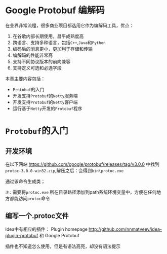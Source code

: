# Google Protobuf 编解码

在业界非常流程，很多商业项目都选用它作为编解码工具，优点：
1. 在谷歌内部长期使用，昌平成熟度高
2. 跨语言、支持多种语言，包括`C++`,`Java`和`Python`
3. 编码后的消息更小，更加利于存储和传输
4. 编解码的性能非常高
5. 支持不同协议版本的前向兼容
6. 支持定义可选和必选字段

本章主要内容包括：
- `Protobuf`的入门
- 开发支持`Protobuf`的`Netty`服务端
- 开发支持`Protobuf`的`Netty`客户端
- 运行基于`Netty`开发的`Protobuf`程序

# `Protobuf`的入门
## 开发环境

在以下网站
https://github.com/google/protobuf/releases/tag/v3.0.0
中找到 `protoc-3.0.0-win32.zip`,解压之后：会得到`bin\protoc.exe`

通过该命令生成类；

`注:` 需要将`protoc.exe` 所在目录路径添加到path系统环境变量中，方便在任何地方都能访问`protoc`命令

## 编写一个.protoc文件
Idea中有相应的插件：
Plugin homepage
http://github.com/nnmatveev/idea-plugin-protobuf
和 Google Protobuf

插件也不知道怎么使用，但是有语法高亮，却没有语法提示

